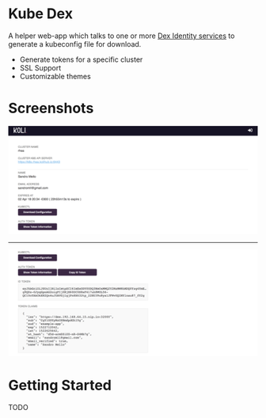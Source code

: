 # Kube Dex

A helper web-app which talks to one or more [Dex Identity services](https://github.com/coreos/dex) to generate a kubeconfig file for download.

- Generate tokens for a specific cluster
- SSL Support
- Customizable themes

# Screenshots

![Index Page](examples/index-page.png)

---

![Token Info](examples/token-info.png)

# Getting Started

TODO
